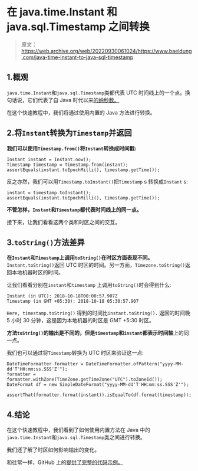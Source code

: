# 在 java.time.Instant 和 java.sql.Timestamp 之间转换

> 原文：<https://web.archive.org/web/20220930061024/https://www.baeldung.com/java-time-instant-to-java-sql-timestamp>

## 1.概观

`java.time.Instant`和`java.sql.Timestamp`类都代表 UTC 时间线上的一个点。换句话说，它们代表了自 Java 时代以来[的纳秒数。](https://web.archive.org/web/20220525135037/https://docs.oracle.com/en/java/javase/11/docs/api/java.base/java/time/Instant.html)

在这个快速教程中，我们将通过使用内置的 Java 方法进行转换。

## 2.将`Instant`转换为`Timestamp`并返回

**我们可以使用`Timestamp.from()`将`Instant`转换成时间戳:**

```
Instant instant = Instant.now();
Timestamp timestamp = Timestamp.from(instant);
assertEquals(instant.toEpochMilli(), timestamp.getTime());
```

反之亦然，我们可以用`Timestamp.toInstant()`把`Timestamp` s 转换成`Instant` s:

```
instant = timestamp.toInstant();
assertEquals(instant.toEpochMilli(), timestamp.getTime());
```

**不管怎样，`Instant`和`Timestamp`都代表时间线上的同一点。**

接下来，让我们看看这两个类和时区之间的交互。

## 3.`toString()`方法差异

**在`Instant`和`Timestamp`上调用`toString()`在时区方面表现不同。** `Instant.toString()`返回 UTC 时区的时间。另一方面，`Timezone.toString()`返回本地机器时区的时间。

让我们看看分别在`instant`和`timestamp` 上调用`toString()`时会得到什么:

```
Instant (in UTC): 2018-10-18T00:00:57.907Z
Timestamp (in GMT +05:30): 2018-10-18 05:30:57.907
```

`Here, timestamp.toString()` 得到的时间比`instant.toString().` 返回的时间晚 5 小时 30 分钟，这是因为本地机器的时区是 GMT +5:30 时区。

**方法`toString()`的输出是不同的，但是`timestamp`和`instant`都表示时间轴**上的同一点。

我们也可以通过将`Timestamp`转换为 UTC 时区来验证这一点:

```
DateTimeFormatter formatter = DateTimeFormatter.ofPattern("yyyy-MM-dd'T'HH:mm:ss.SSS'Z'");
formatter = formatter.withZone(TimeZone.getTimeZone("UTC").toZoneId());
DateFormat df = new SimpleDateFormat("yyyy-MM-dd'T'HH:mm:ss.SSS'Z'");

assertThat(formatter.format(instant)).isEqualTo(df.format(timestamp));
```

## 4.结论

在这个快速教程中，我们看到了如何使用内置方法在 Java 中的`java.time.Instant`和`java.sql.Timestamp`类之间进行转换。

我们还了解了时区如何影响输出的变化。

和往常一样，GitHub 上的[提供了完整的代码示例。](https://web.archive.org/web/20220525135037/https://github.com/eugenp/tutorials/tree/master/core-java-modules/core-java-datetime-conversion)